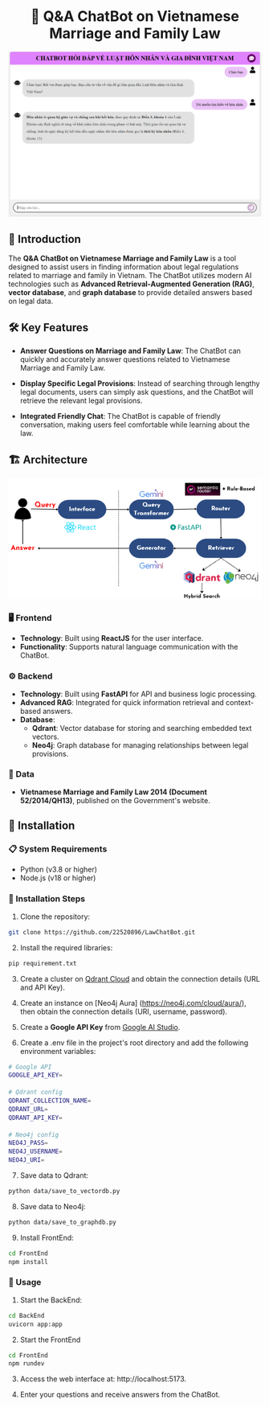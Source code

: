 <h1 style="text-align: center;">🤖 Q&A ChatBot on Vietnamese Marriage and Family Law</h1>
<div align="center">
  <img src="assets/ChatBot.png" alt="ChatBot" />
</div>

## 📖 Introduction

The **Q&A ChatBot on Vietnamese Marriage and Family Law** is a tool designed to assist users in finding information about legal regulations related to marriage and family in Vietnam. The ChatBot utilizes modern AI technologies such as **Advanced Retrieval-Augmented Generation (RAG)**, **vector database**, and **graph database** to provide detailed answers based on legal data.

## 🛠️ Key Features

- **Answer Questions on Marriage and Family Law**: The ChatBot can quickly and accurately answer questions related to Vietnamese Marriage and Family Law.
  
- **Display Specific Legal Provisions**: Instead of searching through lengthy legal documents, users can simply ask questions, and the ChatBot will retrieve the relevant legal provisions.

- **Integrated Friendly Chat**: The ChatBot is capable of friendly conversation, making users feel comfortable while learning about the law.

## 🏗️ Architecture
<div align="center">
  <img src="assets/architecture.png" alt="System Architecture" />
</div>

### 🖥️ Frontend
- **Technology**: Built using **ReactJS** for the user interface.
- **Functionality**: Supports natural language communication with the ChatBot.

### ⚙️ Backend
- **Technology**: Built using **FastAPI** for API and business logic processing.
- **Advanced RAG**: Integrated for quick information retrieval and context-based answers.
- **Database**:
  - **Qdrant**: Vector database for storing and searching embedded text vectors.
  - **Neo4j**: Graph database for managing relationships between legal provisions.

### 📂 Data
- **Vietnamese Marriage and Family Law 2014 (Document 52/2014/QH13)**, published on the Government's website.

## 🔧 Installation

### 📋 System Requirements
- Python (v3.8 or higher)
- Node.js (v18 or higher)

### 📝 Installation Steps

1. Clone the repository:
```sh
git clone https://github.com/22520896/LawChatBot.git
```

2. Install the required libraries:
```sh
pip requirement.txt
```

3. Create a cluster on [Qdrant Cloud](https://cloud.qdrant.io/) and obtain the connection details (URL and API Key).

4. Create an instance on [Neo4j Aura] (https://neo4j.com/cloud/aura/), then obtain the connection details (URI, username, password).

5. Create a **Google API Key** from [Google AI Studio](https://aistudio.google.com/apikey).

6. Create a .env file in the project's root directory and add the following environment variables:
```sh
# Google API
GOOGLE_API_KEY=

# Qdrant config
QDRANT_COLLECTION_NAME=
QDRANT_URL=
QDRANT_API_KEY=

# Neo4j config
NEO4J_PASS=
NEO4J_USERNAME=
NEO4J_URI=
```   

7. Save data to Qdrant:
```sh
python data/save_to_vectordb.py
```

8. Save data to Neo4j:
```sh
python data/save_to_graphdb.py
```

9. Install FrontEnd:
```sh
cd FrontEnd
npm install
```

### 🚀 Usage
1. Start the BackEnd:
```sh
cd BackEnd
uvicorn app:app
```

2. Start the FrontEnd
```sh
cd FrontEnd
npm rundev
```

3. Access the web interface at: http://localhost:5173.

4. Enter your questions and receive answers from the ChatBot.